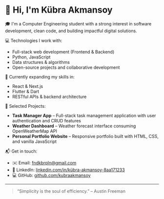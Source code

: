 # 👋 Hi, I'm Kübra Akmansoy

🎓 I'm a Computer Engineering student with a strong interest in software development, clean code, and building impactful digital solutions.

💻 Technologies I work with:
- Full-stack web development (Frontend & Backend)
- Python, JavaScript
- Data structures & algorithms
- Open-source projects and collaborative development

🌱 Currently expanding my skills in:
- React & Next.js
- Flutter & Dart
- RESTful APIs & backend architecture

📁 Selected Projects:
- **Task Manager App** – Full-stack task management application with user authentication and CRUD features
- **Weather Dashboard** – Weather forecast interface consuming OpenWeatherMap API
- **Personal Portfolio Website** – Responsive portfolio built with HTML, CSS, and vanilla JavaScript

📬 Get in touch:
- ✉️ Email: [fndkbrpln@gmail.com](mailto:fndkbrpln@gmail.com)
- 🔗 LinkedIn: [linkedin.com/in/kübra-akmansoy-8aa171233](https://www.linkedin.com/in/k%C3%BCbra-akmansoy-8aa171233/)
- 💻 GitHub: [github.com/kubraakmansoy](https://github.com/kubraakmansoy)

---

> “Simplicity is the soul of efficiency.” – Austin Freeman

